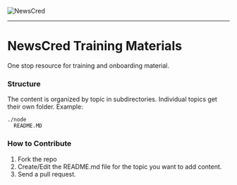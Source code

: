 ![NewsCred](http://tedxdhaka.com/wp-content/uploads/2012/02/NewsCred-Logo-copy.png)

----

#  NewsCred Training Materials


One stop resource for training and onboarding material.

### Structure

The content is organized by topic in subdirectories. Individual topics get their own folder. Example:

	./node 
      README.MD
    

### How to Contribute

1. Fork the repo
2. Create/Edit the README.md file for the topic you want to add content.
3. Send a pull request.
